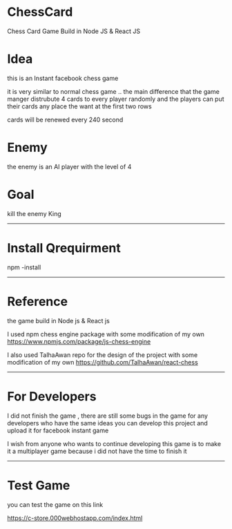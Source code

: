 # ChessCard
Chess Card Game Build in Node JS & React JS

# Idea
this is an Instant facebook chess game

it is very similar to normal chess game .. the main difference that the game manger distrubute 4 cards to every player randomly and the players can put their cards any place the want at the first two rows

cards will be renewed every 240 second

# Enemy
the enemy is an AI player with the level of 4

# Goal
kill the enemy King

--------------------------------------------------------

# Install Qrequirment

 npm -install
 
 -------------------------------------------------------
 
 # Reference 
 
the game build in Node js & React js

I used npm chess engine package with some modification of my own
https://www.npmjs.com/package/js-chess-engine

I also used TalhaAwan repo for the design of the project with some modification of my own
https://github.com/TalhaAwan/react-chess

--------------------------------------------------------
# For Developers

I did not finish the game , there are still some bugs in the game
for any developers who have the same ideas you can develop this project and upload it for facebook instant game

I wish from anyone who wants to continue developing this game is to make it a multiplayer game because i did not have the time to finish it

--------------------------------------------------------

# Test Game

you can test the game on this link

https://c-store.000webhostapp.com/index.html
